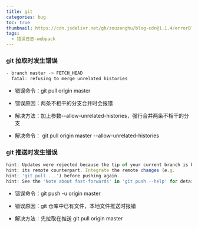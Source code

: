 ```yaml
---
title: git
categories: bug
toc: true
thumbnail: https://cdn.jsdelivr.net/gh/zouzenghu/blog-cdn@1.1.4/errorBlog/timg.jfif
tags:
  - 错误日志-webpack
---
```


### git 拉取时发生错误

```javascript
- branch master -> FETCH_HEAD
  fatal: refusing to merge unrelated histories

```

<!--more-->

- 错误命令：git pull origin master

* 错误原因：两条不相干的分支合并时会报错

* 解决方法：加上参数--allow-unrelated-histories，强行合并两条不相干的分支

* 解决命令： git pull origin master --allow-unrelated-histories

### git 推送时发生错误

```javascript
hint: Updates were rejected because the tip of your current branch is behind
hint: its remote counterpart. Integrate the remote changes (e.g.
hint: 'git pull ...') before pushing again.
hint: See the 'Note about fast-forwards' in 'git push --help' for details.

```

- 错误命令：git push -u origin master

* 错误原因：git 仓库中已有文件，本地文件推送时报错

* 解决方法：先拉取在推送 git pull origin master
